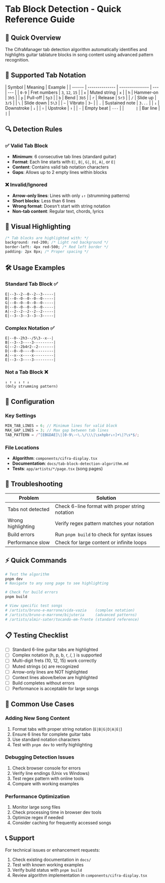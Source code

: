 # Tab Block Detection - Quick Reference Guide

## 🎯 Quick Overview

The CifraManager tab detection algorithm automatically identifies and highlights guitar tablature blocks in song content using advanced pattern recognition.

## 🎸 Supported Tab Notation

| Symbol | Meaning        | Example         |
| ------ | -------------- | --------------- | --- | --- |
| `0-9`  | Fret numbers   | `3`, `12`, `15` |
| `x`    | Muted string   | `x`             |
| `h`    | Hammer-on      | `3h5`           |
| `p`    | Pull-off       | `5p3`           |
| `b`    | Bend           | `3b5`           |
| `r`    | Release        | `5r3`           |
| `/`    | Slide up       | `3/5`           |
| `\`    | Slide down     | `5\3`           |
| `~`    | Vibrato        | `3~`            |
| `.`    | Sustained note | `3...`          |
| `↓`    | Downstroke     | `↓`             |
| `↑`    | Upstroke       | `↑`             |
| `-`    | Empty beat     | `---`           |
| `      | `              | Bar line        | `   | `   |

## 🔍 Detection Rules

### ✅ Valid Tab Block

- **Minimum**: 6 consecutive tab lines (standard guitar)
- **Format**: Each line starts with `E|`, `B|`, `G|`, `D|`, `A|`, or `E|`
- **Content**: Contains valid tab notation characters
- **Gaps**: Allows up to 2 empty lines within blocks

### ❌ Invalid/Ignored

- **Arrow-only lines**: Lines with only `↓↑` (strumming patterns)
- **Short blocks**: Less than 6 lines
- **Wrong format**: Doesn't start with string notation
- **Non-tab content**: Regular text, chords, lyrics

## 🎨 Visual Highlighting

```css
/* Tab blocks are highlighted with: */
background: red-200; /* Light red background */
border-left: 4px red-500; /* Red left border */
padding: 2px 8px; /* Proper spacing */
```

## 🛠️ Usage Examples

### Standard Tab Block ✅

```
E|--3--2--0--2--3-----|
B|--0--0--0--0--0-----|
G|--0--0--0--0--0-----|
D|--0--0--0--0--0-----|
A|--2--2--2--2--2-----|
E|--3--3--3--3--3-----|
```

### Complex Notation ✅

```
E|--0--2h3--/5\3--x--|
B|--3--3----3---------|
G|--2--2b4r2--2-------|
D|--0--0----0---------|
A|--x--x----x---------|
E|--3--3----3---------|
```

### Not a Tab Block ❌

```
↓ ↑ ↓ ↓ ↑ ↓
(Only strumming pattern)
```

## 🔧 Configuration

### Key Settings

```typescript
MIN_TAB_LINES = 6; // Minimum lines for valid block
MAX_GAP_LINES = 3; // Max gap between tab lines
TAB_PATTERN = /^[EBGDAE]\|[0-9\-~\.\/\\\|\sxhpbr↓↑]+\|?\s*$/;
```

### File Locations

- **Algorithm**: `components/cifra-display.tsx`
- **Documentation**: `docs/tab-block-detection-algorithm.md`
- **Tests**: `app/artists/*/page.tsx` (song pages)

## 🐛 Troubleshooting

| Problem            | Solution                                        |
| ------------------ | ----------------------------------------------- |
| Tabs not detected  | Check 6-line format with proper string notation |
| Wrong highlighting | Verify regex pattern matches your notation      |
| Build errors       | Run `pnpm build` to check for syntax issues     |
| Performance slow   | Check for large content or infinite loops       |

## ⚡ Quick Commands

```bash
# Test the algorithm
pnpm dev
# Navigate to any song page to see highlighting

# Check for build errors
pnpm build

# View specific test songs
# /artists/bruno-e-marrone/vida-vazia    (complex notation)
# /artists/bruno-e-marrone/bijuteria     (advanced patterns)
# /artists/almir-sater/tocando-em-frente (standard reference)
```

## 📋 Testing Checklist

- [ ] Standard 6-line guitar tabs are highlighted
- [ ] Complex notation (h, p, b, r, /, \) is supported
- [ ] Multi-digit frets (10, 12, 15) work correctly
- [ ] Muted strings (x) are recognized
- [ ] Arrow-only lines are NOT highlighted
- [ ] Context lines above/below are highlighted
- [ ] Build completes without errors
- [ ] Performance is acceptable for large songs

## 🚀 Common Use Cases

### Adding New Song Content

1. Format tabs with proper string notation (`E|B|G|D|A|E|`)
2. Ensure 6 lines for complete guitar tabs
3. Use standard notation characters
4. Test with `pnpm dev` to verify highlighting

### Debugging Detection Issues

1. Check browser console for errors
2. Verify line endings (Unix vs Windows)
3. Test regex pattern with online tools
4. Compare with working examples

### Performance Optimization

1. Monitor large song files
2. Check processing time in browser dev tools
3. Optimize regex if needed
4. Consider caching for frequently accessed songs

## 📞 Support

For technical issues or enhancement requests:

1. Check existing documentation in `docs/`
2. Test with known working examples
3. Verify build status with `pnpm build`
4. Review algorithm implementation in `components/cifra-display.tsx`
